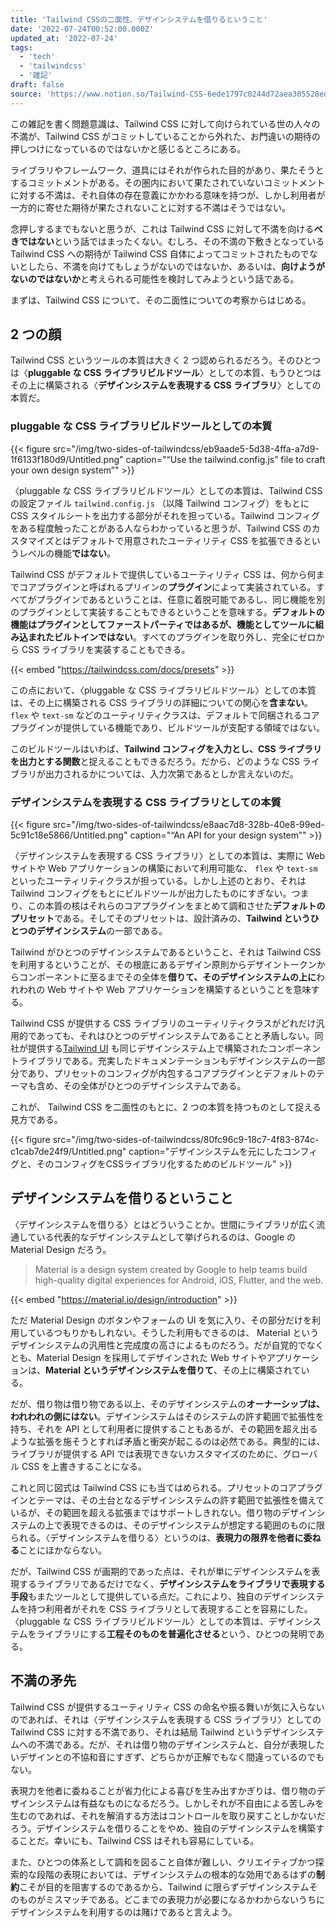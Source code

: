 ```yaml
---
title: 'Tailwind CSSの二面性、デザインシステムを借りるということ'
date: '2022-07-24T00:52:00.000Z'
updated_at: '2022-07-24'
tags:
  - 'tech'
  - 'tailwindcss'
  - '雑記'
draft: false
source: 'https://www.notion.so/Tailwind-CSS-6ede1797c0244d72aea305528ed253b1'
---
```


この雑記を書く問題意識は、Tailwind CSS に対して向けられている世の人々の不満が、Tailwind CSS がコミットしていることから外れた、お門違いの期待の押しつけになっているのではないかと感じるところにある。

ライブラリやフレームワーク、道具にはそれが作られた目的があり、果たそうとするコミットメントがある。その圏内において果たされていないコミットメントに対する不満は、それ自体の存在意義にかかわる意味を持つが、しかし利用者が一方的に寄せた期待が果たされないことに対する不満はそうではない。

念押しするまでもないと思うが、これは Tailwind CSS に対して不満を向ける**べきではない**という話ではまったくない。むしろ、その不満の下敷きとなっている Tailwind CSS への期待が Tailwind CSS 自体によってコミットされたものでないとしたら、不満を向けてもしょうがないのではないか、あるいは、**向けようがないのではないか**と考えられる可能性を検討してみようという話である。

まずは、Tailwind CSS について、その二面性についての考察からはじめる。

## 2 つの顔

Tailwind CSS というツールの本質は大きく 2 つ認められるだろう。そのひとつは〈**pluggable な CSS ライブラリビルドツール**〉としての本質、もうひとつはその上に構築される〈**デザインシステムを表現する CSS ライブラリ**〉としての本質だ。

### **pluggable な CSS ライブラリビルドツールとしての本質**

{{< figure src="/img/two-sides-of-tailwindcss/eb9aade5-5d38-4ffa-a7d9-1f6133f180d9/Untitled.png" caption="“Use the tailwind.config.js” file to craft your own design system”" >}}

〈pluggable な CSS ライブラリビルドツール〉としての本質は、Tailwind CSS の設定ファイル `tailwind.config.js` （以降 Tailwind コンフィグ）をもとに CSS スタイルシートを出力する部分がそれを担っている。Tailwind コンフィグをある程度触ったことがある人ならわかっていると思うが、Tailwind CSS のカスタマイズとはデフォルトで用意されたユーティリティ CSS を拡張できるというレベルの機能**ではない**。

Tailwind CSS がデフォルトで提供しているユーティリティ CSS は、何から何までコアプラグインと呼ばれるプリインの**プラグイン**によって実装されている。すべてがプラグインであるということは、任意に着脱可能であるし、同じ機能を別のプラグインとして実装することもできるということを意味する。**デフォルトの機能はプラグインとしてファーストパーティではあるが、機能としてツールに組み込まれたビルトインではない**。すべてのプラグインを取り外し、完全にゼロから CSS ライブラリを実装することもできる。

{{< embed "https://tailwindcss.com/docs/presets" >}}

この点において、〈pluggable な CSS ライブラリビルドツール〉としての本質は、その上に構築される CSS ライブラリの詳細についての関心を**含まない**。 `flex` や `text-sm` などのユーティリティクラスは、デフォルトで同梱されるコアプラグインが提供している機能であり、ビルドツールが支配する領域ではない。

このビルドツールはいわば、**Tailwind コンフィグを入力とし、CSS ライブラリを出力とする関数**と捉えることもできるだろう。だから、どのような CSS ライブラリが出力されるかについては、入力次第であるとしか言えないのだ。

### デザインシステムを表現する CSS ライブラリとしての本質

{{< figure src="/img/two-sides-of-tailwindcss/e8aac7d8-328b-40e8-99ed-5c91c18e5866/Untitled.png" caption="“An API for your design system”" >}}

〈デザインシステムを表現する CSS ライブラリ〉としての本質は、実際に Web サイトや Web アプリケーションの構築において利用可能な、 `flex` や `text-sm` といったユーティリティクラスが担っている。しかし上述のとおり、それは Tailwind コンフィグをもとにビルドツールが出力したものにすぎない。つまり、この本質の核はそれらのコアプラグインをまとめて調和させた**デフォルトのプリセット**である。そしてそのプリセットは、設計済みの、**Tailwind というひとつのデザインシステム**の一部である。

Tailwind がひとつのデザインシステムであるということ、それは Tailwind CSS を利用するということが、その根底にあるデザイン原則からデザイントークンからコンポーネントに至るまでその全体を**借りて、そのデザインシステムの上に**われわれの Web サイトや Web アプリケーションを構築するということを意味する。

Tailwind CSS が提供する CSS ライブラリのユーティリティクラスがどれだけ汎用的であっても、それはひとつのデザインシステムであることと矛盾しない。同社が提供する[Tailwind UI](https://tailwindui.com/) も同じデザインシステム上で構築されたコンポーネントライブラリである。充実したドキュメンテーションもデザインシステムの一部分であり、プリセットのコンフィグが内包するコアプラグインとデフォルトのテーマも含め、その全体がひとつのデザインシステムである。

これが、 Tailwind CSS を二面性のもとに、2 つの本質を持つものとして捉える見方である。

{{< figure src="/img/two-sides-of-tailwindcss/80fc96c9-18c7-4f83-874c-c1cab7de24f9/Untitled.png" caption="デザインシステムを元にしたコンフィグと、そのコンフィグをCSSライブラリ化するためのビルドツール" >}}

## デザインシステムを借りるということ

〈デザインシステムを借りる〉とはどういうことか。世間にライブラリが広く流通している代表的なデザインシステムとして挙げられるのは、Google の Material Design だろう。

> Material is a design system created by Google to help teams build high-quality digital experiences for Android, iOS, Flutter, and the web.

{{< embed "https://material.io/design/introduction" >}}

ただ Material Design のボタンやフォームの UI を気に入り、その部分だけを利用しているつもりかもしれない。そうした利用もできるのは、 Material というデザインシステムの汎用性と完成度の高さによるものだろう。だが自覚的でなくとも、Material Design を採用してデザインされた Web サイトやアプリケーションは、**Material というデザインシステムを借りて**、その上に構築されている。

だが、借り物は借り物である以上、そのデザインシステムの**オーナーシップは、われわれの側にはない**。デザインシステムはそのシステムの許す範囲で拡張性を持ち、それを API として利用者に提供することもあるが、その範囲を超え出るような拡張を施そうとすれば矛盾と衝突が起こるのは必然である。典型的には、ライブラリが提供する API では表現できないカスタマイズのために、グローバル CSS を上書きすることになる。

これと同じ図式は Tailwind CSS にも当てはめられる。プリセットのコアプラグインとテーマは、その土台となるデザインシステムの許す範囲で拡張性を備えているが、その範囲を超える拡張まではサポートしきれない。借り物のデザインシステムの上で表現できるのは、そのデザインシステムが想定する範囲のものに限られる。〈デザインシステムを借りる〉というのは、**表現力の限界を他者に委ねる**ことにほかならない。

だが、Tailwind CSS が画期的であった点は、それが単にデザインシステムを表現するライブラリであるだけでなく、**デザインシステムをライブラリで表現する手段**もまたツールとして提供している点だ。これにより、独自のデザインシステムを持つ利用者がそれを CSS ライブラリとして表現することを容易にした。〈pluggable な CSS ライブラリビルドツール〉としての本質は、デザインシステムをライブラリにする**工程そのものを普遍化させる**という、ひとつの発明である。

## 不満の矛先

Tailwind CSS が提供するユーティリティ CSS の命名や振る舞いが気に入らないのであれば、それは〈デザインシステムを表現する CSS ライブラリ〉としての Tailwind CSS に対する不満であり、それは結局 Tailwind というデザインシステムへの不満である。だが、それは借り物のデザインシステムと、自分が表現したいデザインとの不協和音にすぎず、どちらかが正解でもなく間違っているのでもない。

表現力を他者に委ねることが省力化による喜びを生み出すかぎりは、借り物のデザインシステムは有益なものになるだろう。しかしそれが不自由による苦しみを生むのであれば、それを解消する方法はコントロールを取り戻すことしかないだろう。デザインシステムを借りることをやめ、独自のデザインシステムを構築することだ。幸いにも、Tailwind CSS はそれも容易にしている。

また、ひとつの体系として調和を図ること自体が難しい、クリエイティブかつ探索的な段階の表現においては、デザインシステムの根本的な効用であるはずの**制約**こそが目的を阻害するのであるから、Tailwind に限らずデザインシステムそのものがミスマッチである。どこまでの表現力が必要になるかわからないうちにデザインシステムを利用するのは賭けであると言えよう。

